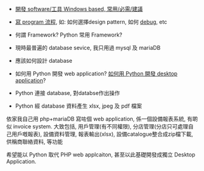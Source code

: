 


- [開發 software/工具 Windows based, 常用/必需/建議 ](https://github.com/98672794/Teaching2022/blob/main/2%20windows%E9%96%8B%E7%99%BC%E5%B7%A5%E5%85%B7%E4%B8%8B%E8%BC%89%E5%AE%89%E8%A3%9D.md)



- [寫 program 流程](https://github.com/98672794/Teaching2022/blob/main/3%20%E9%96%8B%E5%A7%8B%E5%AF%ABpython.md#%E5%AF%AB-program-%E6%B5%81%E7%A8%8B%E7%B0%A1%E4%BB%8B), 如: 如何選擇design pattern, 如何 [debug](https://github.com/98672794/Teaching2022/blob/main/3%20%E9%96%8B%E5%A7%8B%E5%AF%ABpython.md#debug), etc

- 何謂 Framework? Python 常用 Framework? 



- 現時最普遍的 database sevice, 我只用過 mysql 及 mariaDB


- 應該如何設計 database 
- 如何用 Python 開發 web application?  [如何用 Python 開發 desktop application](https://github.com/98672794/Teaching2022/blob/main/4%20python%20windows%E6%A1%8C%E9%9D%A2%E6%87%89%E7%94%A8%E7%A8%8B%E5%BA%8F.md#%E5%9F%B7%E8%A1%8Cpython-windows%E6%A1%8C%E9%9D%A2%E7%A8%8B%E5%BA%8F)?
- Python 連接 database, 對databse作出操作
- Python 經 database 資料產生 xlsx, jpeg 及 pdf 檔案

依家我自己用 php+mariaDB 寫咗個 web application, 係一個設備報表系統, 有啲似 invoice system. 大致包括, 用戶管理(有不同權限), 分店管理(分店只可處理自己用戶嘅報表), 設備資料管理, 報表輸出(xlsx), 設備catalogue整合成zip檔下載, 供稱商聯絡資料, 等功能

希望能以 Python 取代 PHP web applcaiton, 甚至以此基礎開發成獨立 Desktop Application.
